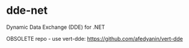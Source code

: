 dde-net
=======

Dynamic Data Exchange (DDE) for .NET

OBSOLETE repo - use vert-dde: https://github.com/afedyanin/vert-dde



